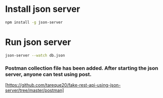 
# Install json server

```sh
npm install -g json-server
```
# Run json server

```sh
json-server --watch db.json
```

### Postman collection file has been added. After starting the json server, anyone can test using post.
[https://github.com/tareque20/fake-rest-api-using-json-server/tree/master/postman]
